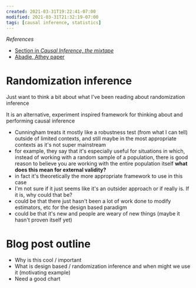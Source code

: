 ```yaml
---
created: 2021-03-31T19:22:41-07:00
modified: 2021-03-31T21:32:19-07:00
tags: [causal inference, statistics]
---
```


*References*

* [Section in *Causal Inference, the mixtape*](https://mixtape.scunning.com/potential-outcomes.html#randomization-inference)
* [Abadie, Athey paper](../static/papers/abadie-et-al-design-inference.pdf)

# Randomization inference

Just want to think a bit about what I've been reading about randomization inference

It is an alternative, experiment inspired framework for thinking about and performing causal inference

- Cunningham treats it mostly like a robustness test (from what I can tell) outside of limited contexts, and still maybe in the most appropriate contexts as it's not super mainstream
- for example, they say that it's especially useful for situations in which, instead of working with a random sample of a population, there is good reason to believe you are working with the entire population itself **what does this mean for external validity?**
- in fact it's theoretically the more appropriate framework to use in this case
- I'm not sure if it just seems like it's an outsider approach or if really is. If it is, why could that be?
- could be that there just hasn't been a lot of work done to modify estimators, etc for the design based paradigm
- could be that it's new and people are weary of new things (maybe it hasn't proven itself yet)

# Blog post outline

* Why is this cool / important
* What is design based / randomization inference and when might we use it (motivating example)
* Need a good chart